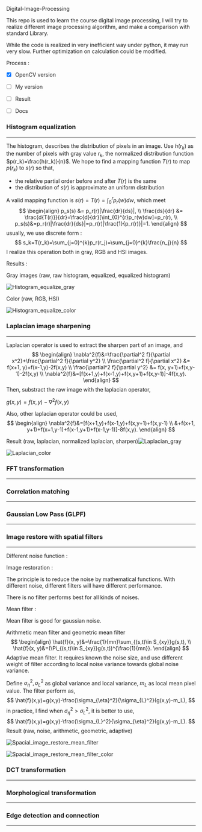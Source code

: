 Digital-Image-Processing

This repo is used to learn the course digital image processing, I will try to realize different image processing algorithm, and make a comparison with standard Library. 

While the code is realized in very inefficient way under python, it may run very slow. Further optimization on calculation could be modified.



Process :

- [x] OpenCV version
- [ ] My version
- [ ] Result
- [ ] Docs



### Histogram equalization

---

The histogram, describes the distribution of pixels in an image. Use $h(r_k)$ as the number of pixels with gray value $r_k$, the normalized distribution function $p(r_k)=\frac{h(r_k)}{n}$. We hope to find a mapping function $T(r)$ to map $p(r_k)$ to $s(r)$ so that, 

- the relative partial order before and after $T(r)$ is the same
- the distribution of $s(r)$ is approximate an uniform distribution

A valid mapping function is $s(r)=T(r)=\int_{0}^{r}p_r(w)dw$, which meet
$$
\begin{align}
	p_s(s) &= p_r(r)|\frac{dr}{ds}|, \\
	\frac{ds}{dr} &= \frac{d{T(r)}}{dr}=\frac{d}{dr}[\int_{0}^{r}p_r(w)dw]=p_r(r), \\
	p_s(s)&=p_r(r)|\frac{dr}{ds}|=p_r(r)|\frac{1}{p_r(r)}|=1.
\end{align}
$$
usually, we use discrete form :
$$
s_k=T(r_k)=\sum_{j=0}^{k}p_r(r_j)=\sum_{j=0}^{k}\frac{n_j}{n}
$$
I realize this operation both in gray, RGB and HSI images. 

Results :

Gray images (raw, raw histogram, equalized, equalized histogram)

![Histogram_equalize_gray](result\Histogram_equalize_gray.png)

Color (raw, RGB, HSI)

![Histogram_equalize_color](result\Histogram_equalize_color.png)



### Laplacian image sharpening

---

Laplacian operator is used to extract the sharpen part of an image, and 
$$
\begin{align}
	\nabla^2{f}&=\frac{\partial^2 f}{\partial x^2}+\frac{\partial^2 f}{\partial y^2} \\
	\frac{\partial^2 f}{\partial x^2} &= f(x+1, y)+f(x-1,y)-2f(x,y) \\
	\frac{\partial^2 f}{\partial y^2} &= f(x, y+1)+f(x,y-1)-2f(x,y) \\
	\nabla^2{f}&=[f(x+1,y)+f(x-1,y)+f(x,y+1)+f(x,y-1)]-4f(x,y).
\end{align}
$$
Then, substract the raw image with the laplacian operator,

$g(x,y)=f(x,y)-\nabla^2 f(x,y)$

Also, other laplacian operator could be used,
$$
\begin{align}
\nabla^2{f}&=[f(x+1,y)+f(x-1,y)+f(x,y+1)+f(x,y-1) \\
		   &+f(x+1, y+1)+f(x+1,y-1)+f(x-1,y+1)+f(x-1,y-1)]-8f(x,y).
\end{align}
$$


Result (raw, laplacian, normalized laplacian, sharpen)![Laplacian_gray](result\Laplacian_gray.png)

![Laplacian_color](result\Laplacian_color.png)



### FFT transformation

---



### Correlation matching

---



### Gaussian Low Pass (GLPF)

---



### Image restore with spatial filters

---

Different noise function :



Image restoration :

The principle is to reduce the noise by mathematical functions. With different noise, different filters will have different performance. 

There is no filter performs best for all kinds of noises.



Mean filter :

Mean filter is good for gaussian noise.

Arithmetic mean filter and geometric mean filter
$$
\begin{align}
	\hat{f}(x, y)&=\frac{1}{mn}\sum_{(s,t)\in S_{xy}}g(s,t), \\
	\hat{f}(x, y)&=(\Pi_{(s,t)\in S_{xy}}g(s,t))^{\frac{1}{mn}}.
\end{align}
$$
Adaptive mean filter. It requires known the noise size, and use different weight of filter according to local noise variance towards global noise variance.

Define $\sigma_{\eta}^2, \sigma_{L}^2$ as global variance and local variance, $m_L$ as local mean pixel value. The filter perform as,
$$
\hat{f}(x,y)=g(x,y)-\frac{\sigma_{\eta}^2}{\sigma_{L}^2}(g(x,y)-m_L),
$$
in practice, I find when $\sigma_{\eta}^2>\sigma_{L}^2$, it is better to use,
$$
\hat{f}(x,y)=g(x,y)-\frac{\sigma_{L}^2}{\sigma_{\eta}^2}(g(x,y)-m_L).
$$
Result (raw, noise, arithmetic, geometric, adaptive)

![Spacial_image_restore_mean_filter](result\Spacial_image_restore_mean_filter_gray.png)

![Spacial_image_restore_mean_filter_color](result\Spacial_image_restore_mean_filter_color.png)



### DCT transformation

---



### Morphological transformation

---



### Edge detection and connection

---




